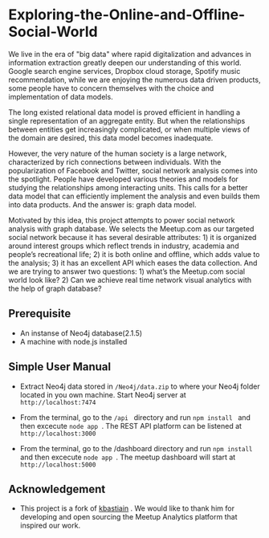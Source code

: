 Exploring-the-Online-and-Offline-Social-World
=============================================

We live in the era of "big data" where rapid digitalization and advances in information extraction greatly deepen our understanding of this world. Google search engine services, Dropbox cloud storage, Spotify music recommendation, while we are enjoying the numerous data driven products, some people have to concern themselves with the choice and implementation of data models.
 
The long existed relational data model is proved efficient in handling a single representation of an aggregate entity. But when the relationships between entities get increasingly complicated, or when multiple views of the domain are desired, this data model becomes inadequate.
 
However, the very nature of the human society is a large network, characterized by rich connections between individuals. With the popularization of Facebook and Twitter, social network analysis comes into the spotlight. People have developed various theories and models for studying the relationships among interacting units. This calls for a better data model that can efficiently implement the analysis and even builds them into data products. And the answer is: graph data model.
 
Motivated by this idea, this project attempts to power social network analysis with graph database. We selects the Meetup.com as our targeted social network because it has several desirable attributes: 1) it is organized around interest groups which reflect trends in industry, academia and people’s recreational life; 2) it is both online and offline, which adds value to the analysis; 3) it has an excellent API which eases the data collection. And we are trying to answer two questions: 1) what’s the Meetup.com social world look like? 2) Can we achieve real time network visual analytics with the help of graph database?



## Prerequisite

* An instanse of Neo4j database(2.1.5)
* A machine with node.js installed




## Simple User Manual

* Extract Neo4j data stored in `/Neo4j/data.zip` to where your Neo4j folder located in you own machine.
Start Neo4j server at  `http://localhost:7474 `

* From the terminal, go to the  `/api ` directory and run  `npm install ` and then excecute  `node app `. The REST API platform can be listened at  `http://localhost:3000 `


* From the terminal, go to the /dashboard directory and run  `npm install ` and then  excecute  `node app `. The meetup dashboard will start at  `http://localhost:5000 `


## Acknowledgement 
* This project is a fork of [kbastiain](https://github.com/kbastani/meetup-analytics/edit/master/README.md) . We would like to thank him for developing and open sourcing the Meetup Analytics platform that inspired our work.

